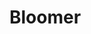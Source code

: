 # Bloomer <!DOCTYPE html>
<html lang="en">
<head>
    <meta charset="UTF-8">
    <meta name="viewport" content="width=device-width, initial-scale=1.0">
    <title>LuminEdit</title>
    <style>
        @import url('https://fonts.googleapis.com/css2?family=Orbitron:wght@700&family=Roboto:wght@400&display=swap');

        body {
            margin: 0;
            font-family: 'Roboto', sans-serif;
            background: linear-gradient(135deg, #1E90FF, #6A0DAD);
            color: #C0C0C0;
            height: 100vh;
            overflow: hidden;
            display: flex;
            justify-content: center;
            align-items: center;
            position: relative;
        }

        /* Starfield Background */
        .starfield {
            position: absolute;
            top: 0;
            left: 0;
            width: 100%;
            height: 100%;
            overflow: hidden;
            z-index: 0;
        }
        .star {
            position: absolute;
            background: #FFF;
            border-radius: 50%;
            animation: twinkle 5s infinite;
        }
        @keyframes twinkle {
            0%, 100% { opacity: 0.3; }
            50% { opacity: 1; }
        }

        /* App Container */
        .app {
            background: rgba(255, 215, 0, 0.1);
            border-radius: 10px;
            padding: 20px;
            width: 90%;
            max-width: 1200px;
            height: 80%;
            display: flex;
            flex-direction: column;
            overflow-y: auto;
            position: relative;
            z-index: 1;
        }

        /* Upload Area */
        .upload-area {
            border: 2px dashed #C0C0C0;
            border-radius: 10px;
            height: 200px;
            display: flex;
            justify-content: center;
            align-items: center;
            margin-bottom: 20px;
            background: rgba(255, 255, 255, 0.1);
            transition: border-color 0.3s ease;
        }
        .upload-area.dragover {
            border-color: #FFD700;
        }
        .upload-area p {
            margin: 0;
            font-size: 1.2em;
        }

        /* Preview */
        .preview {
            width: 100%;
            max-width: 600px;
            margin: 0 auto;
            display: flex;
            justify-content: center;
            align-items: center;
            position: relative;
            overflow: hidden;
        }
        #imagePreview {
            max-width: 100%;
            max-height: 400px;
            transition: filter 0.3s ease, transform 0.3s ease;
        }

        /* Tools */
        .tools {
            display: flex;
            flex-wrap: wrap;
            gap: 20px;
            margin-top: 20px;
        }
        .tool-panel {
            background: rgba(30, 144, 255, 0.2);
            border-radius: 10px;
            padding: 10px;
            width: 100%;
            max-width: 300px;
        }
        .tool-panel h3 {
            font-family: 'Orbitron', sans-serif;
            font-size: 1.5em;
            color: #FFFFFF;
            text-shadow: 0 0 10px #1E90FF;
            margin: 0 0 10px;
        }
        .filter-btn, .adjust-slider, .edit-btn {
            width: 100%;
            padding: 5px;
            margin: 5px 0;
            background: #6A0DAD;
            color: #FFF;
            border: none;
            border-radius: 5px;
            cursor: pointer;
            transition: background 0.3s ease;
        }
        .filter-btn:hover, .edit-btn:hover {
            background: #FFD700;
        }
        .adjust-slider {
            width: 90%;
            cursor: pointer;
        }
        .crop-controls, .rotate-controls {
            display: none;
            margin-top: 10px;
        }
        .crop-controls.active, .rotate-controls.active {
            display: block;
        }
        #cropCanvas {
            display: none;
            max-width: 100%;
            max-height: 400px;
        }

        /* Responsive Design */
        @media (max-width: 768px) {
            .app {
                width: 95%;
                height: 90%;
            }
            .upload-area {
                height: 150px;
            }
            .preview {
                max-width: 100%;
            }
            #imagePreview, #cropCanvas {
                max-height: 300px;
            }
            .tools {
                flex-direction: column;
            }
            .tool-panel {
                max-width: 100%;
            }
        }
    </style>
</head>
<body>
    <!-- Starfield Background -->
    <div class="starfield">
        <div class="star" style="width: 2px; height: 2px; top: 10%; left: 20%; animation-delay: 0s;"></div>
        <div class="star" style="width: 3px; height: 3px; top: 30%; left: 40%; animation-delay: 1s;"></div>
        <div class="star" style="width: 1px; height: 1px; top: 50%; left: 70%; animation-delay: 2s;"></div>
    </div>

    <!-- App Container -->
    <div class="app">
        <div class="upload-area" id="uploadArea">
            <p>Drag and drop an image here or click to upload</p>
            <input type="file" id="fileInput" accept="image/*" style="display: none;">
        </div>
        <div class="preview">
            <img id="imagePreview" src="" alt="Preview">
            <canvas id="cropCanvas"></canvas>
        </div>
        <div class="tools">
            <div class="tool-panel">
                <h3>Filters</h3>
                <button class="filter-btn" onclick="applyFilter('sepia')">Sepia</button>
                <button class="filter-btn" onclick="applyFilter('noir')">Noir</button>
                <button class="filter-btn" onclick="applyFilter('cosmic')">Cosmic Fusion</button>
            </div>
            <div class="tool-panel">
                <h3>Adjustments</h3>
                <label>Brightness</label>
                <input type="range" class="adjust-slider" min="-100" max="100" value="0" oninput="adjustImage('brightness', this.value)">
                <label>Contrast</label>
                <input type="range" class="adjust-slider" min="-100" max="100" value="0" oninput="adjustImage('contrast', this.value)">
                <label>Saturation</label>
                <input type="range" class="adjust-slider" min="-100" max="100" value="0" oninput="adjustImage('saturate', this.value)">
            </div>
            <div class="tool-panel">
                <h3>Edit</h3>
                <button class="edit-btn" onclick="toggleCrop()">Crop</button>
                <div class="crop-controls">
                    <button onclick="cropImage()">Apply Crop</button>
                    <button onclick="cancelCrop()">Cancel</button>
                </div>
                <button class="edit-btn" onclick="toggleRotate()">Rotate</button>
                <div class="rotate-controls">
                    <button onclick="rotateImage(90)">Rotate 90°</button>
                    <button onclick="rotateImage(-90)">Rotate -90°</button>
                </div>
                <button class="edit-btn" onclick="downloadImage()">Download</button>
            </div>
        </div>
    </div>

    <script>
        const uploadArea = document.getElementById('uploadArea');
        const fileInput = document.getElementById('fileInput');
        const imagePreview = document.getElementById('imagePreview');
        const cropCanvas = document.getElementById('cropCanvas');
        const ctx = cropCanvas.getContext('2d');
        let originalImage = new Image();
        let isCropping = false;
        let cropStart = { x: 0, y: 0 };
        let cropEnd = { x: 0, y: 0 };

        // Upload Handling
        uploadArea.addEventListener('dragover', (e) => {
            e.preventDefault();
            uploadArea.classList.add('dragover');
        });
        uploadArea.addEventListener('dragleave', () => {
            uploadArea.classList.remove('dragover');
        });
        uploadArea.addEventListener('drop', (e) => {
            e.preventDefault();
            uploadArea.classList.remove('dragover');
            const file = e.dataTransfer.files[0];
            if (file && file.type.startsWith('image/')) {
                const reader = new FileReader();
                reader.onload = (e) => {
                    originalImage.src = e.target.result;
                    imagePreview.src = e.target.result;
                };
                reader.readAsDataURL(file);
            }
        });
        uploadArea.addEventListener('click', () => fileInput.click());
        fileInput.addEventListener('change', (e) => {
            const file = e.target.files[0];
            if (file && file.type.startsWith('image/')) {
                const reader = new FileReader();
                reader.onload = (e) => {
                    originalImage.src = e.target.result;
                    imagePreview.src = e.target.result;
                };
                reader.readAsDataURL(file);
            }
        });

        // Filters
        function applyFilter(filterType) {
            let filter = '';
            switch (filterType) {
                case 'sepia':
                    filter = 'sepia(1)';
                    break;
                case 'noir':
                    filter = 'grayscale(1) contrast(1.5)';
                    break;
                case 'cosmic':
                    filter = 'hue-rotate(90deg) brightness(1.2) blur(1px) drop-shadow(0 0 10px #FFD700)';
                    break;
            }
            imagePreview.style.filter = filter;
        }

        // Adjustments
        function adjustImage(type, value) {
            const brightness = parseInt(document.querySelector('[oninput="adjustImage(\'brightness\', this.value)"]').value) / 100;
            const contrast = parseInt(document.querySelector('[oninput="adjustImage(\'contrast\', this.value)"]').value) / 100 + 1;
            const saturation = parseInt(document.querySelector('[oninput="adjustImage(\'saturate\', this.value)"]').value) / 100 + 1;
            imagePreview.style.filter = `brightness(${brightness}) contrast(${contrast}) saturate(${saturation})`;
        }

        // Crop
        function toggleCrop() {
            isCropping = !isCropping;
            document.querySelector('.crop-controls').classList.toggle('active');
            if (isCropping) {
                cropCanvas.style.display = 'block';
                imagePreview.style.display = 'none';
                cropCanvas.width = imagePreview.width;
                cropCanvas.height = imagePreview.height;
                ctx.drawImage(imagePreview, 0, 0);
                cropCanvas.addEventListener('mousedown', startCrop);
                cropCanvas.addEventListener('mousemove', doCrop);
                cropCanvas.addEventListener('mouseup', endCrop);
            } else {
                cropCanvas.style.display = 'none';
                imagePreview.style.display = 'block';
                cropCanvas.removeEventListener('mousedown', startCrop);
                cropCanvas.removeEventListener('mousemove', doCrop);
                cropCanvas.removeEventListener('mouseup', endCrop);
            }
        }

        function startCrop(e) {
            cropStart.x = e.offsetX;
            cropStart.y = e.offsetY;
        }

        function doCrop(e) {
            if (isCropping) {
                cropEnd.x = e.offsetX;
                cropEnd.y = e.offsetY;
                ctx.clearRect(0, 0, cropCanvas.width, cropCanvas.height);
                ctx.drawImage(imagePreview, 0, 0);
                ctx.strokeStyle = '#FFD700';
                ctx.lineWidth = 2;
                ctx.strokeRect(cropStart.x, cropStart.y, cropEnd.x - cropStart.x, cropEnd.y - cropStart.y);
            }
        }

        function endCrop() {
            // Handled in applyCrop
        }

        function cropImage() {
            const width = cropEnd.x - cropStart.x;
            const height = cropEnd.y - cropStart.y;
            const cropCanvasTemp = document.createElement('canvas');
            cropCanvasTemp.width = width;
            cropCanvasTemp.height = height;
            const ctxTemp = cropCanvasTemp.getContext('2d');
            ctxTemp.drawImage(imagePreview, cropStart.x, cropStart.y, width, height, 0, 0, width, height);
            imagePreview.src = cropCanvasTemp.toDataURL();
            originalImage.src = cropCanvasTemp.toDataURL();
            toggleCrop();
        }

        function cancelCrop() {
            toggleCrop();
            ctx.clearRect(0, 0, cropCanvas.width, cropCanvas.height);
            ctx.drawImage(imagePreview, 0, 0);
        }

        // Rotate
        function toggleRotate() {
            document.querySelector('.rotate-controls').classList.toggle('active');
        }

        function rotateImage(degrees) {
            const tempImg = new Image();
            tempImg.src = imagePreview.src;
            tempImg.onload = () => {
                const tempCanvas = document.createElement('canvas');
                const ctxTemp = tempCanvas.getContext('2d');
                tempCanvas.width = tempImg.height;
                tempCanvas.height = tempImg.width;
                ctxTemp.translate(tempCanvas.width / 2, tempCanvas.height / 2);
                ctxTemp.rotate(degrees * Math.PI / 180);
                ctxTemp.drawImage(tempImg, -tempImg.width / 2, -tempImg.height / 2);
                imagePreview.src = tempCanvas.toDataURL();
                originalImage.src = tempCanvas.toDataURL();
            };
        }

        // Download
        function downloadImage() {
            const link = document.createElement('a');
            link.href = imagePreview.src;
            link.download = 'edited_image.png';
            link.click();
        }

        // Initialize Starfield
        function createStars(count) {
            for (let i = 0; i < count; i++) {
                const star = document.createElement('div');
                star.className = 'star';
                star.style.width = `${Math.random() * 3 + 1}px`;
                star.style.height = `${Math.random() * 3 + 1}px`;
                star.style.top = `${Math.random() * 100}%`;
                star.style.left = `${Math.random() * 100}%`;
                star.style.animationDelay = `${Math.random() * 5}s`;
                document.querySelector('.starfield').appendChild(star);
            }
        }
        createStars(50);
    </script>
</body>
</html>